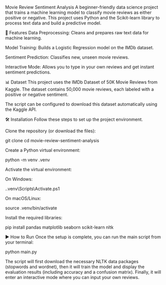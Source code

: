Movie Review Sentiment Analysis
A beginner-friendly data science project that trains a machine learning model to classify movie reviews as either positive or negative. This project uses Python and the Scikit-learn library to process text data and build a predictive model.

🚀 Features
Data Preprocessing: Cleans and prepares raw text data for machine learning.

Model Training: Builds a Logistic Regression model on the IMDb dataset.

Sentiment Prediction: Classifies new, unseen movie reviews.

Interactive Mode: Allows you to type in your own reviews and get instant sentiment predictions.

📊 Dataset
This project uses the IMDb Dataset of 50K Movie Reviews from Kaggle. The dataset contains 50,000 movie reviews, each labeled with a positive or negative sentiment.

The script can be configured to download this dataset automatically using the Kaggle API.

🛠️ Installation
Follow these steps to set up the project environment.

Clone the repository (or download the files):

git clone <your-repository-url>
cd movie-review-sentiment-analysis

Create a Python virtual environment:

python -m venv .venv

Activate the virtual environment:

On Windows:

.\.venv\Scripts\Activate.ps1

On macOS/Linux:

source .venv/bin/activate

Install the required libraries:

pip install pandas matplotlib seaborn scikit-learn nltk

▶️ How to Run
Once the setup is complete, you can run the main script from your terminal:

python main.py

The script will first download the necessary NLTK data packages (stopwords and wordnet), then it will train the model and display the evaluation results (including accuracy and a confusion matrix). Finally, it will enter an interactive mode where you can input your own reviews.

